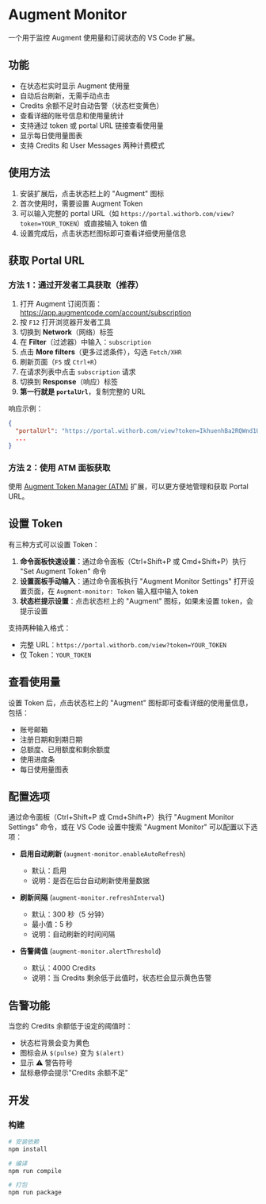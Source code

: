 # Augment Monitor

一个用于监控 Augment 使用量和订阅状态的 VS Code 扩展。

## 功能

- 在状态栏实时显示 Augment 使用量
- 自动后台刷新，无需手动点击
- Credits 余额不足时自动告警（状态栏变黄色）
- 查看详细的账号信息和使用量统计
- 支持通过 token 或 portal URL 链接查看使用量
- 显示每日使用量图表
- 支持 Credits 和 User Messages 两种计费模式

## 使用方法

1. 安装扩展后，点击状态栏上的 "Augment" 图标
2. 首次使用时，需要设置 Augment Token
3. 可以输入完整的 portal URL（如 `https://portal.withorb.com/view?token=YOUR_TOKEN`）或直接输入 token 值
4. 设置完成后，点击状态栏图标即可查看详细使用量信息

## 获取 Portal URL

### 方法 1：通过开发者工具获取（推荐）

1. 打开 Augment 订阅页面：https://app.augmentcode.com/account/subscription
2. 按 `F12` 打开浏览器开发者工具
3. 切换到 **Network**（网络）标签
4. 在 **Filter**（过滤器）中输入：`subscription`
5. 点击 **More filters**（更多过滤条件），勾选 `Fetch/XHR`
6. 刷新页面（`F5` 或 `Ctrl+R`）
7. 在请求列表中点击 `subscription` 请求
8. 切换到 **Response**（响应）标签
9. **第一行就是 `portalUrl`**，复制完整的 URL

响应示例：
```json
{
  "portalUrl": "https://portal.withorb.com/view?token=IkhuenhBa2RQWnd1UlBCcUQi.CFl5LP8WAJ9G7hkqxWVKA-ltr-s",
  ...
}
```

### 方法 2：使用 ATM 面板获取

使用 [Augment Token Manager (ATM)](https://github.com/zhaochengcube/augment-token-mng) 扩展，可以更方便地管理和获取 Portal URL。

## 设置 Token

有三种方式可以设置 Token：

1. **命令面板快速设置**：通过命令面板（Ctrl+Shift+P 或 Cmd+Shift+P）执行 "Set Augment Token" 命令
2. **设置面板手动输入**：通过命令面板执行 "Augment Monitor Settings" 打开设置页面，在 `Augment-monitor: Token` 输入框中输入 token
3. **状态栏提示设置**：点击状态栏上的 "Augment" 图标，如果未设置 token，会提示设置

支持两种输入格式：
- 完整 URL：`https://portal.withorb.com/view?token=YOUR_TOKEN`
- 仅 Token：`YOUR_TOKEN`

## 查看使用量

设置 Token 后，点击状态栏上的 "Augment" 图标即可查看详细的使用量信息，包括：

- 账号邮箱
- 注册日期和到期日期
- 总额度、已用额度和剩余额度
- 使用进度条
- 每日使用量图表

## 配置选项

通过命令面板（Ctrl+Shift+P 或 Cmd+Shift+P）执行 "Augment Monitor Settings" 命令，或在 VS Code 设置中搜索 "Augment Monitor"  可以配置以下选项：

- **启用自动刷新** (`augment-monitor.enableAutoRefresh`)
  - 默认：启用
  - 说明：是否在后台自动刷新使用量数据

- **刷新间隔** (`augment-monitor.refreshInterval`)
  - 默认：300 秒（5 分钟）
  - 最小值：5 秒
  - 说明：自动刷新的时间间隔

- **告警阈值** (`augment-monitor.alertThreshold`)
  - 默认：4000 Credits
  - 说明：当 Credits 剩余低于此值时，状态栏会显示黄色告警

## 告警功能

当您的 Credits 余额低于设定的阈值时：
- 状态栏背景会变为黄色
- 图标会从 `$(pulse)` 变为 `$(alert)`
- 显示 ⚠️ 警告符号
- 鼠标悬停会提示"Credits 余额不足"

## 开发

### 构建

```bash
# 安装依赖
npm install

# 编译
npm run compile

# 打包
npm run package
```
